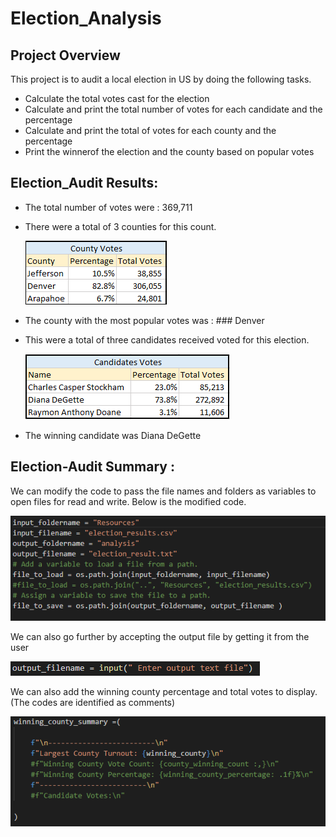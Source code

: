 # Election_Analysis

## Project Overview

This project is to audit a local election in US by doing the following tasks.

- Calculate the total votes cast for the election
- Calculate and print the total number of votes for each candidate and the percentage 
- Calculate and print the total of votes for each county and the percentage
- Print the winnerof the election and the county based on popular votes


## Election_Audit Results:
- The total number of votes were : 369,711
- There were a total of 3 counties for this count. 

    ![Breakdown of County votes](Resources/County_votes.png) 
  
- The county with the most popular votes was : ### Denver
- This were a total of three candidates received voted for this election.

    ![Breakdown of candidates' votes](Resources/Candidate_votes.png)
    
- The winning candidate was Diana DeGette

## Election-Audit Summary :

We can modify the code to pass the file names and folders as variables to open files for read and write.
Below is the modified code.

![change the open files by accepting variables instaed of string](Resources/modifying_code_files.png)

We can also go further by accepting the output file by getting it from the user

![Accepting outputfile from user](Resources/modifying_code_outputfile.png)

We can also add the winning county percentage and total votes to display.(The codes are identified as comments)

![Add more metrics to winning county](Resources/modifying_code_winning_couty.png)



